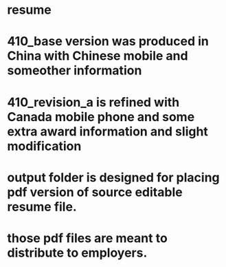 # resume
# 410_base version was produced in China with Chinese mobile and someother information
# 410_revision_a is refined with Canada mobile phone and some extra award information and slight modification
# output folder is designed for placing pdf version of source editable resume file.
# those pdf files are meant to distribute to employers.